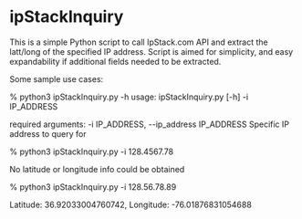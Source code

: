 # ipStackInquiry
This is a simple Python script to call IpStack.com API and extract the latt/long of the specified IP address. Script is aimed for simplicity, and easy expandability if additional fields needed to be extracted.

Some sample use cases:

 % python3 ipStackInquiry.py -h
usage: ipStackInquiry.py [-h] -i IP_ADDRESS

required arguments:
  -i IP_ADDRESS, --ip_address IP_ADDRESS
                        Specific IP address to query for

% python3 ipStackInquiry.py -i 128.4567.78

No latitude or longitude info could be obtained

 % python3 ipStackInquiry.py -i 128.56.78.89

Latitude: 36.92033004760742, Longitude: -76.01876831054688
